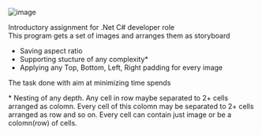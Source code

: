 ![image](https://github.com/CapSparkle/ImageTiles/assets/25351821/4eb53008-1f62-4516-b29a-8cdd7045de6f)

Introductory assignment for .Net C# developer role<br />
This program gets a set of images and arranges them as storyboard
- Saving aspect ratio 
- Supporting stucture of any complexity*
- Applying any Top, Bottom, Left, Right padding for every image

The task done with aim at minimizing time spends

\* Nesting of any depth. Any cell in row maybe separated to 2+ cells arranged as colomn. Every cell of this colomn may be separated to 2+ cells arranged as row and so on. Every cell can contain just image or be a colomn(row) of cells.
